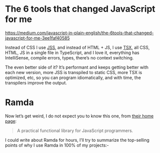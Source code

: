 # The 6 tools that changed JavaScript for me

 https://medium.com/javascript-in-plain-english/the-6tools-that-changed-javascript-for-me-3ee1faf40585

Instead of CSS I use [JSS](https://cssinjs.org/?v=v10.1.1), and instead of HTML + JS, I use [TSX](https://www.typescriptlang.org/docs/handbook/jsx.html), all CSS, HTML, JS in a single file in TypeScript, and I love it, everything has IntelliSense, compile errors, types, there’s no context switching. 

The even better side of it? It’s performant and keeps getting better with each new version, more JSS is transpiled to static CSS, more TSX is optimized, etc, so you can program idiomatically, and with time, the transpilers improve the output.

# Ramda

Now let’s get weird, I do not expect you to know this one, from [their home page](https://ramdajs.com/):

> A practical functional library for JavaScript programmers.

I could write about Ramda for hours, I’ll try to summarize the top-selling points of why I use Ramda in 100% of my projects:-

